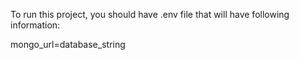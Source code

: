 To run this project, you should have .env file that will have following information:

mongo_url=database_string
